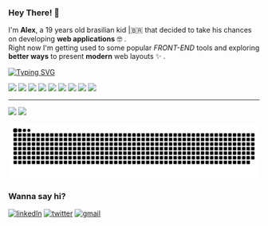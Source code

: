 
### Hey There! 👋

I'm **Alex**, a 19 years old brasilian kid |🇧🇷 that decided to take his chances on developing **web applications** 🤓 .  
Right now I'm getting used to some popular *FRONT-END* tools and exploring **better ways** to present **modern** web layouts ✨ .

[![Typing SVG](https://readme-typing-svg.demolab.com/?lines=Welcome+to+my+GitHub+\\(^o^)/;Let+me+show+you+what+I've+been+up+to!&width=500&font=Fira+Code&color=bd93f9&duration=3700&pause=700)](https://git.io/typing-svg)

<div>
  <img width='35' src='https://cdn.jsdelivr.net/gh/devicons/devicon/icons/html5/html5-original.svg'>
  <img width='35' src='https://cdn.jsdelivr.net/gh/devicons/devicon/icons/css3/css3-original.svg'>
  <img width='35' src='https://cdn.jsdelivr.net/gh/devicons/devicon/icons/javascript/javascript-original.svg'>
  <img width='35' src='https://cdn.jsdelivr.net/gh/devicons/devicon/icons/react/react-original-wordmark.svg'>
  <img width='35' src='https://cdn.jsdelivr.net/gh/devicons/devicon/icons/nodejs/nodejs-original.svg'>
  <img width='35' src='https://cdn.jsdelivr.net/gh/devicons/devicon/icons/npm/npm-original-wordmark.svg'>
  <img width='35' src='https://cdn.jsdelivr.net/gh/devicons/devicon/icons/linux/linux-original.svg'>
  <img width='35' src='https://cdn.jsdelivr.net/gh/devicons/devicon/icons/fedora/fedora-original.svg'>
  <img width='35' src='https://cdn.jsdelivr.net/gh/devicons/devicon/icons/lua/lua-original.svg'>
</div>

---

<div>
  <img height='140em' src='https://github-readme-stats.vercel.app/api?username=alexmoDeveloper&hide=prs,issues&count_private=trueshow_icons=true&theme=radical' />
  <img src='https://github-readme-stats.vercel.app/api/top-langs/?username=alexmoDeveloper&layout=compact&theme=radical' />
</div>

![Snake animation](https://github.com/alexmoDeveloper/alexmoDeveloper/blob/output/github-contribution-grid-snake.svg)

### Wanna say hi?

[![linkedIn](https://img.shields.io/badge/LinkedIn-0077B5?style=for-the-badge&logo=linkedin&logoColor=white)](https://www.linkedin.com/in/alex-moraes-de-oliveira-b5b686233/)
[![twitter](https://img.shields.io/badge/Twitter-1DA1F2?style=for-the-badge&logo=twitter&logoColor=white)](https://twitter.com/o_alexmo[)
[![gmail](https://img.shields.io/badge/Gmail-D14836?style=for-the-badge&logo=gmail&logoColor=white)](https://github.com/alexmoDeveloper 'alxmoliveira@gmail.com')
